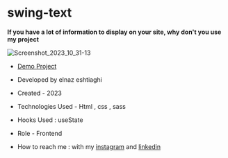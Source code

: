 # swing-text
**If you have a lot of information to display on your site, why don't you use my project**

![Screenshot_2023_10_31-13](https://github.com/elnaz-eshtiaghi/swing-text/assets/146030206/cb233650-7809-41ba-b69d-fa4c6e85be2f)
- [Demo Project](  https://elnaz-eshtiaghi.github.io/swing-text/)

- Developed by elnaz eshtiaghi

- Created - 2023

- Technologies Used - Html , css , sass 

- Hooks Used : useState 

- Role - Frontend

- How to reach me : with my [instagram](https://www.instagram.com/elnaz_eshtiaghi) and [linkedin](https://www.linkedin.com/in/elnaz-eshtiaghi-936832290/)
